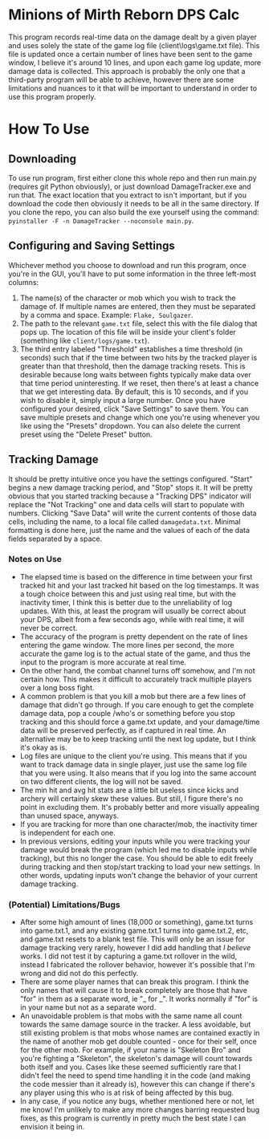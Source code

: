 # Minions of Mirth Reborn DPS Calc
This program records real-time data on the damage dealt by a given player and uses solely the state of the game log file (client\logs\game.txt file). This file is updated once a certain number of lines have been sent to the game window, I believe it's around 10 lines, and upon each game log update, more damage data is collected. This approach is probably the only one that a third-party program will be able to achieve, however there are some limitations and nuances to it that will be important to understand in order to use this program properly.
# How To Use
## Downloading
To use run program, first either clone this whole repo and then run main.py (requires git Python obviously), or just download DamageTracker.exe and run that. The exact location that you extract to isn't important, but if you download the code then obviously it needs to be all in the same directory. If you clone the repo, you can also build the exe yourself using the command: `pyinstaller -F -n DamageTracker --noconsole main.py`.  
## Configuring and Saving Settings
Whichever method you choose to download and run this program, once you're in the GUI, you'll have to put some information in the three left-most columns:
1. The name(s) of the character or mob which you wish to track the damage of. If multiple names are entered, then they must be separated by a comma and space. Example: `Flake, Soulgazer`.
2. The path to the relevant `game.txt` file, select this with the file dialog that pops up. The location of this file will be inside your client's folder (something like `client/logs/game.txt`).
3. The third entry labeled "Threshold" establishes a time threshold (in seconds) such that if the time between two hits by the tracked player is greater than that threshold, then the damage tracking resets. This is desirable because long waits between fights typically make data over that time period uninteresting. If we reset, then there's at least a chance that we get interesting data. By default, this is 10 seconds, and if you wish to disable it, simply input a large number.
Once you have configured your desired, click "Save Settings" to save them. You can save multiple presets and change which one you're using whenever you like using the "Presets" dropdown. You can also delete the current preset using the "Delete Preset" button.
## Tracking Damage
It should be pretty intuitive once you have the settings configured. "Start" begins a new damage tracking period, and "Stop" stops it. It will be pretty obvious that you started tracking because a "Tracking DPS" indicator will replace the "Not Tracking" one and data cells will start to populate with numbers. Clicking "Save Data" will write the current contents of those data cells, including the name, to a local file called `damagedata.txt`. Minimal formatting is done here, just the name and the values of each of the data fields separated by a space.
### Notes on Use
- The elapsed time is based on the difference in time between your first tracked hit and your last tracked hit based on the log timestamps. It was a tough choice between this and just using real time, but with the inactivity timer, I think this is better due to the unreliability of log updates. With this, at least the program will usually be correct about your DPS, albeit from a few seconds ago, while with real time, it will never be correct.
- The accuracy of the program is pretty dependent on the rate of lines entering the game window. The more lines per second, the more accurate the game log is to the actual state of the game, and thus the input to the program is more accurate at real time.
- On the other hand, the combat channel turns off somehow, and I'm not certain how. This makes it difficult to accurately track multiple players over a long boss fight.
- A common problem is that you kill a mob but there are a few lines of damage that didn't go through. If you care enough to get the complete damage data, pop a couple /who's or something before you stop tracking and this should force a game.txt update, and your damage/time data will be preserved perfectly, as if captured in real time. An alternative may be to keep tracking until the next log update, but I think it's okay as is.
- Log files are unique to the client you're using. This means that if you want to track damage data in single player, just use the same log file that you were using. It also means that if you log into the same account on two different clients, the log will not be saved.
- The min hit and avg hit stats are a little bit useless since kicks and archery will certainly skew these values. But still, I figure there's no point in excluding them. It's probably better and more visually appealing than unused space, anyways.
- If you are tracking for more than one character/mob, the inactivity timer is independent for each one.
- In previous versions, editing your inputs while you were tracking your damage would break the program (which led me to disable inputs while tracking), but this no longer the case. You should be able to edit freely during tracking and then stop/start tracking to load your new settings. In other words, updating inputs won't change the behavior of your current damage tracking.
### (Potential) Limitations/Bugs
- After some high amount of lines (18,000 or something), game.txt turns into game.txt.1, and any existing game.txt.1 turns into game.txt.2, etc, and game.txt resets to a blank test file. This will only be an issue for damage tracking very rarely, however I did add handling that *I believe* works. I did not test it by capturing a game.txt rollover in the wild, instead I fabricated the rollover behavior, however it's possible that I'm wrong and did not do this perfectly.
- There are some player names that can break this program. I think the only names that will cause it to break completely are those that have "for" in them as a separate word, ie "\_ for \_". It works normally if "for" is in your name but not as a separate word.
- An unavoidable problem is that mobs with the same name all count towards the same damage source in the tracker. A less avoidable, but still existing problem is that mobs whose names are contained exactly in the name of another mob get double counted - once for their self, once for the other mob. For example, if your name is "Skeleton Bro" and you're fighting a "Skeleton", the skeleton's damage will count towards both itself and you. Cases like these seemed sufficiently rare that I didn't feel the need to spend time handling it in the code (and making the code messier than it already is), however this can change if there's any player using this who is at risk of being affected by this bug.
- In any case, if you notice any bugs, whether mentioned here or not, let me know! I'm unlikely to make any more changes barring requested bug fixes, as this program is currently in pretty much the best state I can envision it being in.